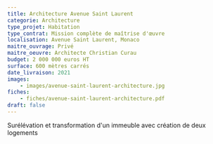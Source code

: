 ```yaml
---
title: Architecture Avenue Saint Laurent
categorie: Architecture
type_projet: Habitation
type_contrat: Mission complète de maîtrise d'œuvre
localisation: Avenue Saint Laurent, Monaco
maitre_ouvrage: Privé
maitre_oeuvre: Architecte Christian Curau
budget: 2 000 000 euros HT
surface: 600 mètres carrés
date_livraison: 2021
images:
    - images/avenue-saint-laurent-architecture.jpg
fiches:
    - fiches/avenue-saint-laurent-architecture.pdf
draft: false
---
```

Surélévation et transformation d'un immeuble avec création de deux logements
